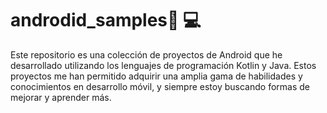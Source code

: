 # androdid_samples🧑‍ 💻

Este repositorio es una colección de proyectos de Android que he desarrollado utilizando los lenguajes de programación Kotlin y Java. Estos proyectos me han permitido adquirir una amplia gama de habilidades y conocimientos en desarrollo móvil, y siempre estoy buscando formas de mejorar y aprender más.

